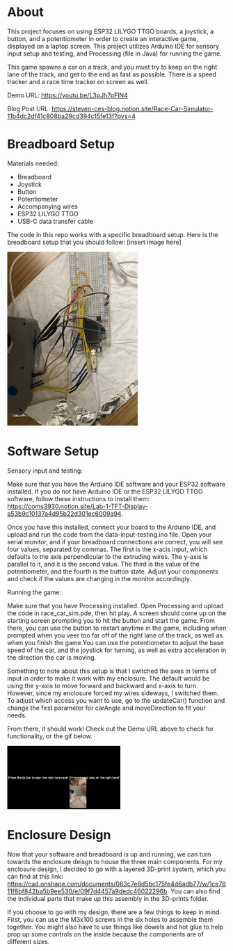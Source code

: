 # About

This project focuses on using ESP32 LILYGO TTGO boards, a joystick, a button, and a potentiometer in order to
create an interactive game, displayed on a laptop screen. This project utilizes Arduino IDE for sensory input
setup and testing, and Processing (file in Java) for running the game.

This game spawns a car on a track, and you must try to keep on the right lane of the track, and
get to the end as fast as possible. There is a speed tracker and a race time tracker on screen as well.

Demo URL: https://youtu.be/L3pJh7pFlN4

Blog Post URL: https://steven-ces-blog.notion.site/Race-Car-Simulator-11b4dc2df41c808ba29cd394c15fe13f?pvs=4

# Breadboard Setup

Materials needed:
<ul>
  <li>Breadboard</li>
  <li>Joystick</li>
  <li>Button</li>
  <li>Potentiometer</li>
  <li>Accompanying wires</li>
  <li>ESP32 LILYGO TTGO</li>
  <li>USB-C data transfer cable</li>
</ul>

The code in this repo works with a specific breadboard setup. Here is the breadboard setup that you should follow: [insert image here]

<a href="url"><img src="https://github.com/huangs-nyc/racing-sim-esp32/blob/main/media-folder/breadboard-setup.jpg" height="400" width="300"></a>

# Software Setup

Sensory input and testing:

Make sure that you have the Arduino IDE software and your ESP32 software installed. If you do not
have Arduino IDE or the ESP32 LILYGO TTGO software, follow these instructions to install them: https://coms3930.notion.site/Lab-1-TFT-Display-a53b9c10137a4d95b22d301ec6009a94.

Once you have this installed, connect your board to the Arduino IDE, and upload and run the code from the data-input-testing.ino file. Open your
serial monitor, and if your breadboard connections are correct, you will see four values, separated by commas. The first is the x-acis input, which
defaults to the axis perpendicular to the extruding wires. The y-axis is parallel to it, and it is the second value. The third is the value
of the potentiometer, and the fourth is the button state. Adjust your components and check if the values are changing in the monitor
accordingly.

Running the game:

Make sure that you have Processing installed. Open Processing and upload the code in race_car_sim.pde, then hit play. A screen should come up on 
the starting screen prompting you to hit the button and start the game. From there, you can use the button to restart anytime in the game, including 
when prompted when you veer too far off of the right lane of the track, as well as when you finish the game.You can use the potentiometer to
adjust the base speed of the car, and the joystick for turning, as well as extra acceleration in the direction the car is moving.

Something to note about this setup is that I switched the axes in terms of input in order to make it work with my enclosure. The default would be using the
y-axis to move forward and backward and x-axis to turn. However, since my enclosure forced my wires sideways, I switched them. To adjust which access you want to use,
go to the updateCar() function and change the first parameter for carAngle and moveDirection to fit your needs.

From there, it should work! Check out the Demo URL above to check for functionality, or the gif below.

![demo_gif](https://github.com/huangs-nyc/racing-sim-esp32/blob/main/media-folder/racing-sim-demo.gif)

# Enclosure Design

Now that your software and breadboard is up and running, we can turn towards the enclosure deisgn to house the three main components. For my enclosure design,
I decided to go with a layered 3D-print system, which you can find at this link: https://cad.onshape.com/documents/063c7e8d5bc175fe4d6adb77/w/1ce7811f8bf842ba5b9ee530/e/09f7d4457a9dedc46022296b.
You can also find the individual parts that make up this assembly in the 3D-prints folder.

If you choose to go with my design, there are a few things to keep in mind. First, you can use the M3x100 screws in the six holes to assemble them together. You might also have to use
things like dowels and hot glue to help prop up some controls on the inside because the components are of different sizes.
